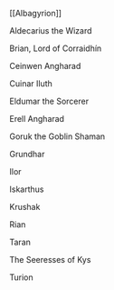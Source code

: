 [[Albagyrion]]

Aldecarius the Wizard

Brian, Lord of Corraidhín

Ceinwen Angharad

Cuinar Iluth

Eldumar the Sorcerer

Erell Angharad

Goruk the Goblin Shaman

Grundhar

Ilor

Iskarthus

Krushak

Rian

Taran

The Seeresses of Kys

Turion